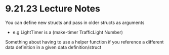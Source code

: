 # 9.21.23 Lecture Notes

You can define new structs and pass in older structs as arguments
- e.g LightTimer is a (make-timer TrafficLight Number)

Something about having to use a helper function if you reference a different data definition in a given data definition/struct
